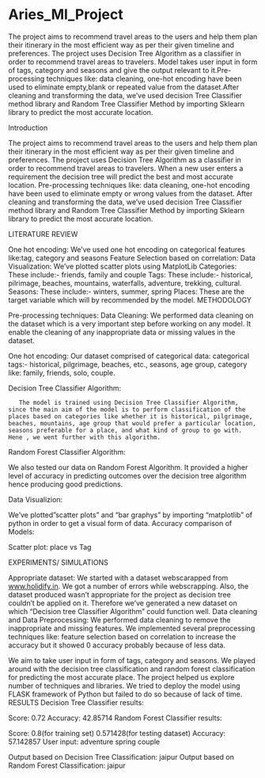 # Aries_Ml_Project

The project aims to recommend travel areas to the users and help them plan their itinerary in the most efficient way as per their given timeline and preferences. 
The project uses Decision Tree Algorithm as a classifier in order to recommend travel areas to travelers. Model takes user input in form of tags, category and seasons and give the output relevant to it.Pre-processing techniques like: data cleaning, one-hot encoding have been used to eliminate empty,blank or repeated value from the dataset.After cleaning  and transforming the data, we’ve used decision Tree Classifier method library and Random Tree Classifier Method by importing Sklearn library  to predict the most accurate location.

Introduction

The project aims to recommend travel areas to the users and help them plan their itinerary in the most efficient way as per their given timeline and preferences. 
The project uses Decision Tree Algorithm as a classifier in order to recommend travel areas to travelers. When a new user enters a requirement the decision tree will predict the best and most accurate location. 
Pre-processing techniques like: data cleaning, one-hot encoding have been used to eliminate empty or wrong values from the dataset.
 After cleaning  and transforming the data, we’ve used decision Tree Classifier method library and Random Tree Classifier Method by importing Sklearn library  to predict the most accurate location.
 
LITERATURE REVIEW

One hot encoding: We’ve used one hot encoding on categorical features like:tag, category and seasons 
Feature Selection based on correlation:
Data Visualization: We’ve plotted scatter plots using MatplotLib
Categories: These include:- friends, family and couple
Tags: These include:- historical, pilrimage, beaches, mountains, waterfalls, adventure, trekking, cultural.
Seasons: These include:- winters, summer, spring
Places: These are the target variable which will by recommended by the model.
METHODOLOGY

Pre-processing techniques: 
Data Cleaning: We performed data cleaning on the dataset which is a very important step before working on any model. It enable the cleaning of any inappropriate data or missing values in the dataset.

One hot encoding: Our dataset comprised of categorical data: categorical tags:- historical, pilgrimage, beaches, etc., seasons, age group, category like: family, friends, solo, couple.

Decision Tree Classifier Algorithm:

       The model is trained using Decision Tree Classifier Algorithm, since the main aim of the model is to perform classification of the places based on categories like whether it is historical, pilgrimage, beaches, mountains, age group that would prefer a particular location, seasons preferable for a place, and what kind of group to go with. Hene , we went further with this algorithm.

Random Forest Classifier Algorithm: 

We also tested our data on Random Forest Algorithm. It provided a higher level of accuracy in predicting outcomes over the decision tree algorithm hence producing good predictions.



Data Visualizion:

We’ve plotted”scatter plots”  and “bar graphys” by importing “matplotlib” of python in order to get a visual form of data.
Accuracy comparison of Models:

Scatter plot: place vs Tag

EXPERIMENTS/ SIMULATIONS

Appropriate dataset: We started with a dataset webscarapped from www.holidify.in. We got a number of errors while webscrapping. Also, the dataset produced wasn’t appropriate for the project as decision tree couldn’t be applied on it. Therefore we’ve generated a new dataset on which “Decision tree Classifier Algorithm” could function well.
Data cleaning and Data Preprocessing: We performed data cleaning to remove the inappropriate and missing features.
We implemented several preprocessing techniques like:  feature selection based on correlation to increase the accuracy but it showed 0 accuracy probably because of less data.



We aim to take user input in form of tags, category and seasons.
We played around with the decision tree classification and random forest classification for predicting the most accurate place.
The project helped us explore number of techniques and libraries. 
We tried to deploy the model using FLASK framework of Python but failed to do so because of lack of time.
RESULTS
Decision Tree Classifier results: 

Score:
 0.72
Accuracy:
42.85714
Random Forest Classifier results:

Score:
0.8(for training set)
0.571428(for testing dataset)
Accuracy:
57.142857
User input:
adventure
spring 
couple

Output based on Decision Tree Classification:
jaipur
Output based on Random Forest Classification:
jaipur

